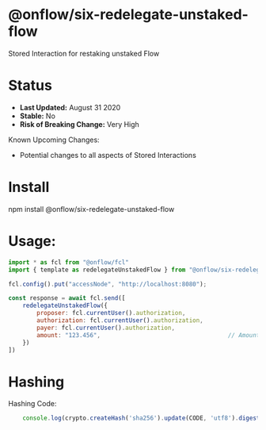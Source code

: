 # @onflow/six-redelegate-unstaked-flow

Stored Interaction for restaking unstaked Flow

# Status

- **Last Updated:** August 31 2020
- **Stable:** No
- **Risk of Breaking Change:** Very High

Known Upcoming Changes:

- Potential changes to all aspects of Stored Interactions

# Install

npm install @onflow/six-redelegate-unstaked-flow

# Usage:

```javascript
import * as fcl from "@onflow/fcl"
import { template as redelegateUnstakedFlow } from "@onflow/six-redelegate-unstaked-flow"

fcl.config().put("accessNode", "http://localhost:8080");

const response = await fcl.send([
    redelegateUnstakedFlow({
        proposer: fcl.currentUser().authorization,
        authorization: fcl.currentUser().authorization,     
        payer: fcl.currentUser().authorization,             
        amount: "123.456",                                    // Amount as a String representing a Cadence UFix64
    })
])

```

# Hashing

Hashing Code:
```javascript
    console.log(crypto.createHash('sha256').update(CODE, 'utf8').digest('hex'))
```